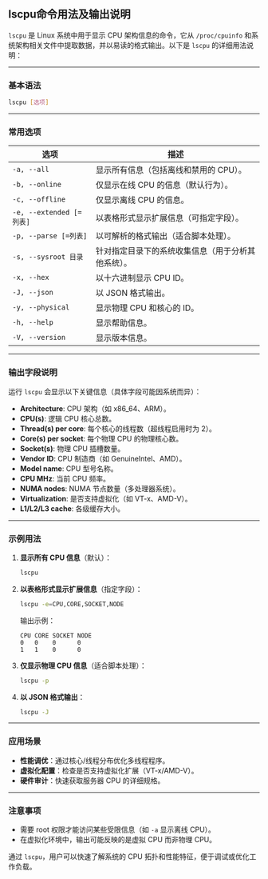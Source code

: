## lscpu命令用法及输出说明

`lscpu` 是 Linux 系统中用于显示 CPU 架构信息的命令，它从 `/proc/cpuinfo` 和系统架构相关文件中提取数据，并以易读的格式输出。以下是 `lscpu` 的详细用法说明：

---

### **基本语法**
```bash
lscpu [选项]
```

---

### **常用选项**
| 选项 | 描述 |
|------|------|
| `-a, --all` | 显示所有信息（包括离线和禁用的 CPU）。 |
| `-b, --online` | 仅显示在线 CPU 的信息（默认行为）。 |
| `-c, --offline` | 仅显示离线 CPU 的信息。 |
| `-e, --extended [=列表]` | 以表格形式显示扩展信息（可指定字段）。 |
| `-p, --parse [=列表]` | 以可解析的格式输出（适合脚本处理）。 |
| `-s, --sysroot 目录` | 针对指定目录下的系统收集信息（用于分析其他系统）。 |
| `-x, --hex` | 以十六进制显示 CPU ID。 |
| `-J, --json` | 以 JSON 格式输出。 |
| `-y, --physical` | 显示物理 CPU 和核心的 ID。 |
| `-h, --help` | 显示帮助信息。 |
| `-V, --version` | 显示版本信息。 |

---

### **输出字段说明**
运行 `lscpu` 会显示以下关键信息（具体字段可能因系统而异）：
- **Architecture**: CPU 架构（如 x86_64、ARM）。
- **CPU(s)**: 逻辑 CPU 核心总数。
- **Thread(s) per core**: 每个核心的线程数（超线程启用时为 2）。
- **Core(s) per socket**: 每个物理 CPU 的物理核心数。
- **Socket(s)**: 物理 CPU 插槽数量。
- **Vendor ID**: CPU 制造商（如 GenuineIntel、AMD）。
- **Model name**: CPU 型号名称。
- **CPU MHz**: 当前 CPU 频率。
- **NUMA nodes**: NUMA 节点数量（多处理器系统）。
- **Virtualization**: 是否支持虚拟化（如 VT-x、AMD-V）。
- **L1/L2/L3 cache**: 各级缓存大小。

---

### **示例用法**
1. **显示所有 CPU 信息**（默认）：
   ```bash
   lscpu
   ```

2. **以表格形式显示扩展信息**（指定字段）：
   ```bash
   lscpu -e=CPU,CORE,SOCKET,NODE
   ```
   输出示例：
   ```
   CPU CORE SOCKET NODE
   0   0    0      0
   1   1    0      0
   ```

3. **仅显示物理 CPU 信息**（适合脚本处理）：
   ```bash
   lscpu -p
   ```

4. **以 JSON 格式输出**：
   ```bash
   lscpu -J
   ```

---

### **应用场景**
- **性能调优**：通过核心/线程分布优化多线程程序。
- **虚拟化配置**：检查是否支持虚拟化扩展（VT-x/AMD-V）。
- **硬件审计**：快速获取服务器 CPU 的详细规格。

---

### **注意事项**
- 需要 root 权限才能访问某些受限信息（如 `-a` 显示离线 CPU）。
- 在虚拟化环境中，输出可能反映的是虚拟 CPU 而非物理 CPU。

通过 `lscpu`，用户可以快速了解系统的 CPU 拓扑和性能特征，便于调试或优化工作负载。
